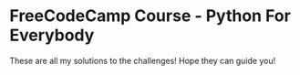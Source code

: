# FreeCodeCamp Course - Python For Everybody
These are all my solutions to the challenges! Hope they can guide you! 

